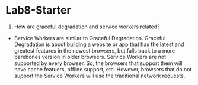 # Lab8-Starter

1. How are graceful degradation and service workers related?
- Service Workers are similar to Graceful Degradation. Graceful Degradation is about building a website or app that has the latest and greatest features in the newest browsers, but falls back to a more barebones version in older browsers. Service Workers are not supported by every browser. So, the browsers that support them will have cache featuers, offline support, etc. However, browsers that do not support the Service Workers will use the traditional network requests. 